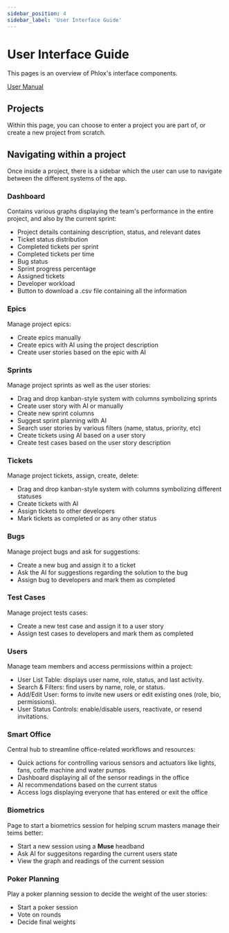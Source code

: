 ```yaml
---
sidebar_position: 4
sidebar_label: 'User Interface Guide'
---
```



# User Interface Guide

This pages is an overview of Phlox's interface components.

[User Manual](https://www.canva.com/design/DAGp6fdLgfw/UZDuKcImgzcbXS6klfqD9g/edit?utm_content=DAGp6fdLgfw&utm_campaign=designshare&utm_medium=link2&utm_source=sharebutton) <br/>

## Projects
Within this page, you can choose to enter a project you are part of, or create a new project from scratch.

## Navigating within a project

Once inside a project, there is a sidebar which the user can use to navigate between the different systems of the app.


### Dashboard
Contains various graphs displaying the team's performance in the entire project, and also by the current sprint:
- Project details containing description, status, and relevant dates
- Ticket status distribution
- Completed tickets per sprint
- Completed tickets per time
- Bug status
- Sprint progress percentage
- Assigned tickets
- Developer workload
- Button to download a .csv file containing all the information

### Epics
Manage project epics:
- Create epics manually
- Create epics with AI using the project description
- Create user stories based on the epic with AI

### Sprints
Manage project sprints as well as the user stories:
- Drag and drop kanban-style system with columns symbolizing sprints
- Create user story with AI or manually
- Create new sprint columns
- Suggest sprint planning with AI
- Search user stories by various filters (name, status, priority, etc)
- Create tickets using AI based on a user story
- Create test cases based on the user story description

### Tickets
Manage project tickets, assign, create, delete:
- Drag and drop kanban-style system with columns symbolizing different statuses
- Create tickets with AI  
- Assign tickets to other developers
- Mark tickets as completed or as any other status

### Bugs
Manage project bugs and ask for suggestions:
- Create a new bug and assign it to a ticket
- Ask the AI for suggestions regarding the solution to the bug
- Assign bug to developers and mark them as completed

### Test Cases
Manage project tests cases:
- Create a new test case and assign it to a user story
- Assign test cases to developers and mark them as completed

### Users
Manage team members and access permissions within a project:
- User List Table: displays user name, role, status, and last activity.
- Search & Filters: find users by name, role, or status.
- Add/Edit User: forms to invite new users or edit existing ones (role, bio, permissions).
- User Status Controls: enable/disable users, reactivate, or resend invitations.


### Smart Office
Central hub to streamline office-related workflows and resources:
- Quick actions for controlling various sensors and actuators like lights, fans, coffe machine and water pumps
- Dashboard displaying all of the sensor readings in the office
- AI recommendations based on the current status
- Access logs displaying everyone that has entered or exit the office

### Biometrics
Page to start a biometrics session for helping scrum masters manage their teims better:
- Start a new session using a **Muse** headband
- Ask AI for suggesitons regarding the current users state
- View the graph and readings of the current session


### Poker Planning
Play a poker planning session to decide the weight of the user stories:
- Start a poker session
- Vote on rounds
- Decide final weights





